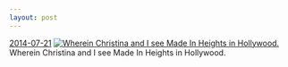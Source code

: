 ```yaml
---
layout: post
---
```


<p>
  <time><a href="/345">2014-07-21</a></time>
  <a href="/345"><img src="{{ site.assets_url }}/345-640.jpg" srcset="{{ site.assets_url }}/345-1280.jpg 1280w, {{ site.assets_url }}/345-960.jpg 960w, {{ site.assets_url }}/345-640.jpg 640w, {{ site.assets_url }}/345-320.jpg 320w" sizes="(min-width: 700px) 50vw, calc(100vw - 2rem)" alt="Wherein Christina and I see Made In Heights in Hollywood." /></a>
  <span>Wherein Christina and I see Made In Heights in Hollywood.</span>
</p>
